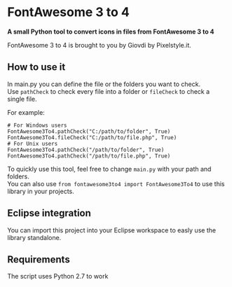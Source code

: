 # FontAwesome 3 to 4
**A small Python tool to convert icons in files from FontAwesome 3 to 4**

FontAwesome 3 to 4 is brought to you by Giovdi by Pixelstyle.it.

## How to use it
In main.py you can define the file or the folders you want to check.  
Use `pathCheck` to check every file into a folder or `fileCheck` to check a single file.

For example:
```
# For Windows users
FontAwesome3To4.pathCheck("C:/path/to/folder", True)
FontAwesome3To4.fileCheck("C:/path/to/file.php", True)
# For Unix users
FontAwesome3To4.pathCheck("/path/to/folder", True)
FontAwesome3To4.pathCheck("/path/to/file.php", True)
```

To quickly use this tool, feel free to change `main.py` with your path and folders.  
You can also use `from fontawesome3to4 import FontAwesome3To4` to use this library in your projects.

## Eclipse integration
You can import this project into your Eclipse workspace to easly use the library standalone.

## Requirements
The script uses Python 2.7 to work